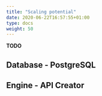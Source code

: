 ```yaml
---
title: "Scaling potential"
date: 2020-06-22T16:57:55+01:00
type: docs
weight: 50
---
```

**TODO**

## Database - PostgreSQL

## Engine - API Creator